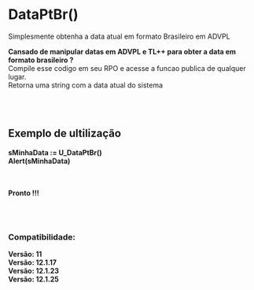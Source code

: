 # DataPtBr() 
Simplesmente obtenha a data atual em formato Brasileiro em ADVPL

<b>Cansado de manipular datas em ADVPL e TL++ para obter a data em formato brasileiro ?</b> <br>
Compile esse codigo em seu RPO e acesse a funcao publica de qualquer lugar. <br>
Retorna uma string com a data atual do sistema

<br><br>

<b><h2>Exemplo de ultilização</h2>
  sMinhaData := U_DataPtBr() <br>
  Alert(sMinhaData)
  
  <br><br>
  Pronto !!!
  
  <br><br>
  <H3>Compatibilidade:</H3>
  Versão: 11<br>
  Versão: 12.1.17<br>
  Versão: 12.1.23<br>
  Versão: 12.1.25<br>
  
